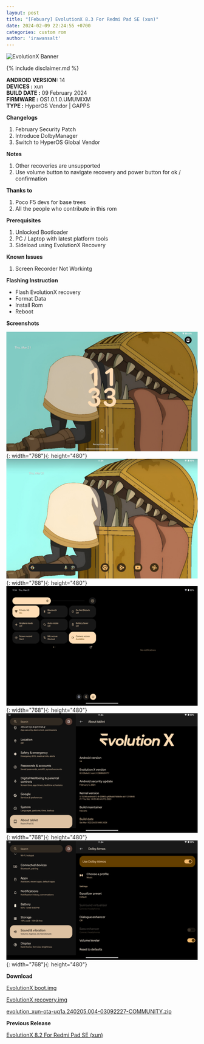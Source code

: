 ```yaml
---
layout: post
title: "[Febuary] EvolutionX 8.3 For Redmi Pad SE (xun)"
date: 2024-02-09 22:24:55 +0700
categories: custom rom
author: 'irawansalt'
---
```

![EvolutionX Banner](https://raw.githubusercontent.com/Evolution-X/.github/main/EvoBanner.png)

{% include disclaimer.md %}

**ANDROID VERSION:** 14<br>
**DEVICES :** xun<br>
**BUILD DATE :** 09 February 2024<br>
**FIRMWARE :** OS1.0.1.0.UMUMIXM<br>
**TYPE :** HyperOS Vendor | GAPPS

**Changelogs**
<ol>
    <li>February Security Patch</li>
    <li>Introduce DolbyManager</li>
    <li>Switch to HyperOS Global Vendor</li>
</ol>

**Notes**
<ol>
    <li>Other recoveries are unsupported</li>
    <li>Use volume button to navigate recovery and power button for ok / confirmation</li>
</ol>

**Thanks to**
<ol>
    <li>Poco F5 devs for base trees</li>
    <li>All the people who contribute in this rom</li>
</ol>

**Prerequisites**
<ol>
    <li>Unlocked Bootloader</li>
    <li>PC / Laptop with latest platform tools</li>
    <li>Sideload using EvolutionX Recovery</li>
</ol>

**Known Issues**
<ol>
    <li>Screen Recorder Not Workintg</li>
</ol>

**Flashing Instruction**
<ul>
    <li>Flash EvolutionX recovery</li>
    <li>Format Data</li>
    <li>Install Rom</li>
    <li>Reboot</li>
</ul>

**Screenshots**

![Lock Screen](/assets/images/screenshots/2024/February/09/evox_xun_1.png){: width="768"}{: height="480"}
![Home Screen](/assets/images/screenshots/2024/February/09/evox_xun_2.png){: width="768"}{: height="480"}
![Status Bar](/assets/images/screenshots/2024/February/09/evox_xun_3.png){: width="768"}{: height="480"}
![About Phone](/assets/images/screenshots/2024/February/09/evox_xun_4.png){: width="768"}{: height="480"}
![DolbyManager](/assets/images/screenshots/2024/February/09/evox_xun_5.png){: width="768"}{: height="480"}

**Download**

[EvolutionX boot.img](https://sourceforge.net/projects/irawansprojekt/files/xun/Android-14/EvolutionX/09-February-2024/boot.img/download)

[EvolutionX recovery.img](https://sourceforge.net/projects/irawansprojekt/files/xun/Android-14/EvolutionX/09-February-2024/recovery.img/download)

[evolution_xun-ota-uq1a.240205.004-03092227-COMMUNITY.zip](https://sourceforge.net/projects/irawansprojekt/files/xun/Android-14/EvolutionX/09-February-2024/evolution_xun-ota-uq1a.240205.004-03092227-COMMUNITY.zip/download)

**Previous Release**

[EvolutionX 8.2 For Redmi Pad SE (xun)](/custom/rom/2024/01/26/evolutionx-udc-xun.html)
